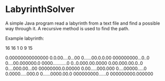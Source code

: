 # LabyrinthSolver
A simple Java program read a labyrinth from a text file and find a possible way through it.
A recursive method is used to find the path.


Example labyrinth:

16 16
1 0
9 15

0.00000000000000
0.0.00....0...00
0......00.0.0.00
000000000...0..0
0....00.000000.0
0000...........0
0..0.000.00.0000
0.00.000.00.0..0
0....000.00...00
00000000.0.00000
0.00.....000.000
0....00000.....0
0.0000.....000.0
0......0000.00.0
000000000......0
000000000.000000